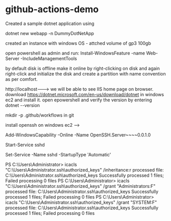 # github-actions-demo


Created a sample dotnet application using 

dotnet new webapp -n DummyDotNetApp

created an instance with windows OS - attched volume of gp3 100gb

open powershell as admin and run:  Install-WindowsFeature -name Web-Server -IncludeManagementTools

by default disk is offline make it online by right-clicking on disk and again right-click and initialize the disk and create a partition with name convention as per comfort.


http://localhost---> we will be able to see IIS home page on browser. download https://dotnet.microsoft.com/en-us/download/dotnet in windows ec2 and install it. open epowershell and verify the version by entering dotnet --version

mkdir -p .github/workflows in git

install openssh on windows ec2 --> 

Add-WindowsCapability -Online -Name OpenSSH.Server~~~~0.0.1.0

Start-Service sshd

Set-Service -Name sshd -StartupType 'Automatic'


PS C:\Users\Administrator> icacls "C:\Users\Administrator\.ssh\authorized_keys" /inheritance:r
processed file: C:\Users\Administrator\.ssh\authorized_keys
Successfully processed 1 files; Failed processing 0 files
PS C:\Users\Administrator> icacls "C:\Users\Administrator\.ssh\authorized_keys" /grant "Administrators:F"
processed file: C:\Users\Administrator\.ssh\authorized_keys
Successfully processed 1 files; Failed processing 0 files
PS C:\Users\Administrator> icacls "C:\Users\Administrator\.ssh\authorized_keys" /grant "SYSTEM:F"
processed file: C:\Users\Administrator\.ssh\authorized_keys
Successfully processed 1 files; Failed processing 0 files


